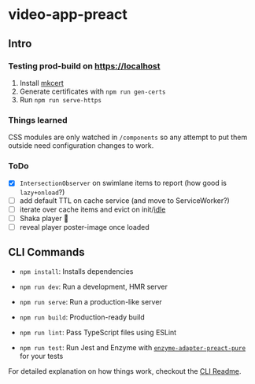 # video-app-preact

## Intro

### Testing prod-build on <https://localhost>

1. Install [mkcert](https://github.com/FiloSottile/mkcert)
2. Generate certificates with `npm run gen-certs`
3. Run `npm run serve-https`

### Things learned

CSS modules are only watched in `/components` so any attempt to put them outside need configuration changes to work.

### ToDo

- [x] `IntersectionObserver` on swimlane items to report (how good is `lazy+onload`?)
- [ ] add default TTL on cache service (and move to ServiceWorker?)
- [ ] iterate over cache items and evict on init/[idle][IdleCallback]
- [ ] Shaka player 🤝
- [ ] reveal player poster-image once loaded

## CLI Commands

- `npm install`: Installs dependencies

- `npm run dev`: Run a development, HMR server

- `npm run serve`: Run a production-like server

- `npm run build`: Production-ready build

- `npm run lint`: Pass TypeScript files using ESLint

- `npm run test`: Run Jest and Enzyme with
  [`enzyme-adapter-preact-pure`](https://github.com/preactjs/enzyme-adapter-preact-pure) for
  your tests

For detailed explanation on how things work, checkout the [CLI Readme](https://github.com/developit/preact-cli/blob/master/README.md).

[IdleCallback]: https://developer.mozilla.org/en-US/docs/Web/API/Window/requestIdleCallback
